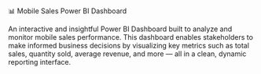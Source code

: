 📊 Mobile Sales Power BI Dashboard

An interactive and insightful Power BI Dashboard built to analyze and monitor mobile sales performance. This dashboard enables stakeholders to make informed business decisions by visualizing key metrics such as total sales, quantity sold, average revenue, and more — all in a clean, dynamic reporting interface.
